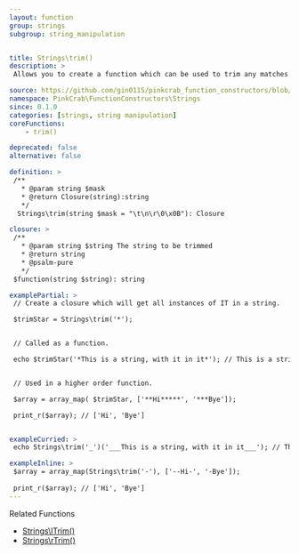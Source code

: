 ```yaml
---
layout: function
group: strings
subgroup: string_manipulation


title: Strings\trim()
description: >
 Allows you to create a function which can be used to trim any matches from a mask. Trims the matching values from the start, end or both. These can either be used as part of a Higher Order Function such as array_map() or as part of a compiled/pipe function.

source: https://github.com/gin0115/pinkcrab_function_constructors/blob/master/src/strings.php#L443
namespace: PinkCrab\FunctionConstructors\Strings
since: 0.1.0
categories: [strings, string manipulation]
coreFunctions: 
    - trim()

deprecated: false
alternative: false

definition: >
 /**
   * @param string $mask
   * @return Closure(string):string
   */
  Strings\trim(string $mask = "\t\n\r\0\x0B"): Closure

closure: >
 /**
   * @param string $string The string to be trimmed
   * @return string
   * @psalm-pure
   */ 
 $function(string $string): string

examplePartial: >
 // Create a closure which will get all instances of IT in a string.

 $trimStar = Strings\trim('*'); 


 // Called as a function.

 echo $trimStar('*This is a string, with it in it*'); // This is a string, with it in it


 // Used in a higher order function.

 $array = array_map( $trimStar, ['**Hi*****', '***Bye']);

 print_r($array); // ['Hi', 'Bye']


exampleCurried: >
 echo Strings\trim('_')('___This is a string, with it in it___'); // This is a string, with it in it

exampleInline: >
 $array = array_map(Strings\trim('-'), ['--Hi-', '-Bye']);
 
 print_r($array); // ['Hi', 'Bye']
---
```


Related Functions
<ul>
  <!-- <li><a href="{{ site.url }}/strings/trim">Strings\trim()</a></li> -->
  <li><a href="{{ site.url }}/strings/lTrim">Strings\lTrim()</a></li>
  <li><a href="{{ site.url }}/strings/rTrim">Strings\rTrim()</a></li>
</ul>
